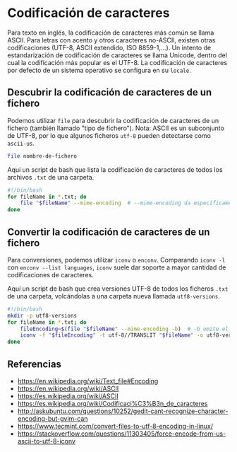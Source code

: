 # Codificación de caracteres

Para texto en inglés, la codificación de caracteres más común se llama ASCII. Para letras con acento y otros caracteres no-ASCII, existen otras codificaciones (UTF-8, ASCII extendido, ISO 8859-1,...).
Un intento de estandarización de codificación de caracteres se llama Unicode, dentro del cual la codificación más popular es el UTF-8.
La codificación de caracteres por defecto de un sistema operativo se configura en su `locale`.

## Descubrir la codificación de caracteres de un fichero

Podemos utilizar `file` para descubrir la codificación de caracteres de un fichero (también llamado "tipo de fichero"). Nota: ASCII es un subconjunto de UTF-8, por lo que algunos ficheros `utf-8` pueden detectarse como `ascii-us`.

```bash
file nombre-de-fichero
```

Aquí un script de bash que lista la codificación de caracteres de todos los archivos `.txt` de una carpeta.

```bash
#!/bin/bash
for fileName in *.txt; do
    file "$fileName" --mime-encoding  # --mime-encoding da específicamente lo que buscamos
done
```
## Convertir la codificación de caracteres de un fichero

Para conversiones, podemos utilizar `iconv` o `enconv`. Comparando `iconv -l` con `enconv --list languages`, `iconv` suele dar soporte a mayor cantidad de codificaciones de caracteres.

Aquí un script de bash que crea versiones UTF-8 de todos los ficheros `.txt` de una carpeta, volcándolas a una carpeta nueva llamada `utf8-versions`.

```bash
#!/bin/bash
mkdir -p utf8-versions
for fileName in *.txt; do
    fileEncoding=$(file "$fileName" --mime-encoding -b)  # -b omite el nombre del fichero
    iconv -f "$fileEncoding" -t utf-8//TRANSLIT "$fileName" -o utf8-versions/"$fileName";
done
```

## Referencias

- https://en.wikipedia.org/wiki/Text_file#Encoding
- https://en.wikipedia.org/wiki/ASCII
- https://es.wikipedia.org/wiki/ASCII
- https://es.wikipedia.org/wiki/Codificaci%C3%B3n_de_caracteres
- http://askubuntu.com/questions/10252/gedit-cant-recognize-character-encoding-but-gvim-can 
- https://www.tecmint.com/convert-files-to-utf-8-encoding-in-linux/
- https://stackoverflow.com/questions/11303405/force-encode-from-us-ascii-to-utf-8-iconv
